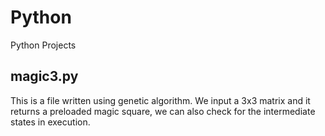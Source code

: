 # Python
Python Projects

## magic3.py
This is a file written using genetic algorithm. We input a 3x3 matrix and it returns a preloaded magic square, we can also check for the intermediate states in execution.
